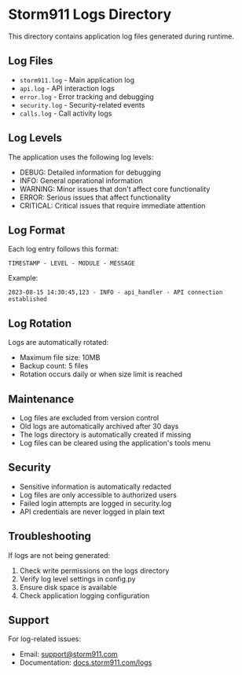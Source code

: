 # Storm911 Logs Directory

This directory contains application log files generated during runtime.

## Log Files

- `storm911.log` - Main application log
- `api.log` - API interaction logs
- `error.log` - Error tracking and debugging
- `security.log` - Security-related events
- `calls.log` - Call activity logs

## Log Levels

The application uses the following log levels:
- DEBUG: Detailed information for debugging
- INFO: General operational information
- WARNING: Minor issues that don't affect core functionality
- ERROR: Serious issues that affect functionality
- CRITICAL: Critical issues that require immediate attention

## Log Format

Each log entry follows this format:
```
TIMESTAMP - LEVEL - MODULE - MESSAGE
```

Example:
```
2023-08-15 14:30:45,123 - INFO - api_handler - API connection established
```

## Log Rotation

Logs are automatically rotated:
- Maximum file size: 10MB
- Backup count: 5 files
- Rotation occurs daily or when size limit is reached

## Maintenance

- Log files are excluded from version control
- Old logs are automatically archived after 30 days
- The logs directory is automatically created if missing
- Log files can be cleared using the application's tools menu

## Security

- Sensitive information is automatically redacted
- Log files are only accessible to authorized users
- Failed login attempts are logged in security.log
- API credentials are never logged in plain text

## Troubleshooting

If logs are not being generated:
1. Check write permissions on the logs directory
2. Verify log level settings in config.py
3. Ensure disk space is available
4. Check application logging configuration

## Support

For log-related issues:
- Email: support@storm911.com
- Documentation: [docs.storm911.com/logs](https://docs.storm911.com/logs)
